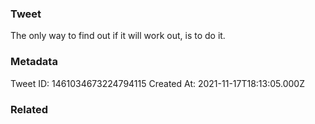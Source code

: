 ### Tweet
The only way to find out if it will work out, is to do it.

### Metadata
Tweet ID: 1461034673224794115
Created At: 2021-11-17T18:13:05.000Z

### Related

